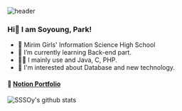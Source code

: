 ![header](https://capsule-render.vercel.app/api?type=rect&color=83ABD2&height=80&section=header)

### Hi👋 I am Soyoung, Park!

- 🏫 Mirim Girls' Information Science High School
- 🌱 I’m currently learning Back-end part.
- 👩‍💻 I mainly use and Java, C, PHP.
- 📖 I'm interested about Database and new technology.

#### 📃 [Notion Portfolio](https://www.notion.so/Park-Soyoung-e642aba4af5546b3a323bb66cf3bd5d9)

![SSSOy's github stats](https://github-readme-stats.vercel.app/api?username=SSSOy&show_icons=true)

<script src="https://gist.github.com/SSSOy/e91c288d4fb74c94a16c073ddc2940fd.js"></script>

<!--
**SSSOy/SSSOy** is a ✨ _special_ ✨ repository because its `README.md` (this file) appears on your GitHub profile.

Here are some ideas to get you started:

- 🔭 I’m currently working on ...
- 🌱 I’m currently learning ...
- 👯 I’m looking to collaborate on ...
- 🤔 I’m looking for help with ...
- 💬 Ask me about ...
- 📫 How to reach me: ...
- 😄 Pronouns: ...
- ⚡ Fun fact: ...
-->
